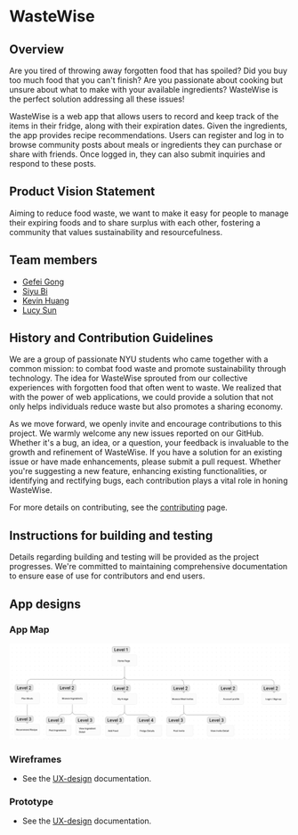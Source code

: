# WasteWise

## Overview
Are you tired of throwing away forgotten food that has spoiled? Did you buy too much food that you can't finish? Are you passionate about cooking but unsure about what to make with your available ingredients? WasteWise is the perfect solution addressing all these issues!

WasteWise is a web app that allows users to record and keep track of the items in their fridge, along with their expiration dates. Given the ingredients, the app provides recipe recommendations. Users can register and log in to browse community posts about meals or ingredients they can purchase or share with friends. Once logged in, they can also submit inquiries and respond to these posts.

## Product Vision Statement
Aiming to reduce food waste, we want to make it easy for people to manage their expiring foods and to share surplus with each other, fostering a community that values sustainability and resourcefulness.

## Team members

* [Gefei Gong](https://github.com/Gong2047)
* [Siyu Bi](https://github.com/SiyuBi)
* [Kevin Huang](https://github.com/kevin-huang-cc)
* [Lucy Sun](https://github.com/lucys-s/)
  
## History and Contribution Guidelines
We are a group of passionate NYU students who came together with a common mission: to combat food waste and promote sustainability through technology. The idea for WasteWise sprouted from our collective experiences with forgotten food that often went to waste. We realized that with the power of web applications, we could provide a solution that not only helps individuals reduce waste but also promotes a sharing economy.

As we move forward, we openly invite and encourage contributions to this project. We warmly welcome any new issues reported on our GitHub. Whether it's a bug, an idea, or a question, your feedback is invaluable to the growth and refinement of WasteWise. If you have a solution for an existing issue or have made enhancements, please submit a pull request. Whether you're suggesting a new feature, enhancing existing functionalities, or identifying and rectifying bugs, each contribution plays a vital role in honing WasteWise.

For more details on contributing, see the [contributing](./CONTRIBUTING.md) page.

## Instructions for building and testing 
Details regarding building and testing will be provided as the project progresses. We're committed to maintaining comprehensive documentation to ensure ease of use for contributors and end users.


## App designs
### App Map 

![sitemap](ux-design/wireframes/Site%20Map.png)

### Wireframes

* See the [UX-design](./UX-DESIGN.md) documentation.

### Prototype

* See the [UX-design](./UX-DESIGN.md) documentation.


